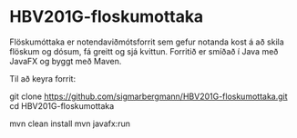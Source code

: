﻿# HBV201G-floskumottaka

Flöskumóttaka er notendaviðmótsforrit sem gefur notanda kost á að skila flöskum og dósum, fá greitt og sjá kvittun. Forritið er smíðað í Java með JavaFX og byggt með Maven.

Til að keyra forrit:

git clone https://github.com/sigmarbergmann/HBV201G-floskumottaka.git
cd HBV201G-floskumottaka

mvn clean install
mvn javafx:run
